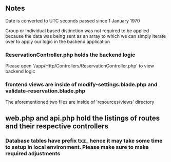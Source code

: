 ## Notes

<p>Date is converted to UTC seconds passed since 1 January 1970</p>
<p>Group or Individual based distinction was not required to be applied because the data was being sent as an array to which we can simply iterate over to apply our logic in the backend application</p>


### ReservationController.php holds the backend logic

<p>Please open '/app/Http/Controllers/ReservationController.php' to view backend logic</p>


### frontend views are inside of modify-settings.blade.php and validate-reservation.blade.php

<p>The aforementioned two files are inside of 'resources/views' directory</p>

## web.php and api.php hold the listings of routes and their respective controllers

### Database tables have prefix txz_ hence it may take some time to setup in local environment. Please make sure to make required adjustments